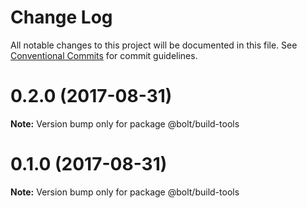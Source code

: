 # Change Log

All notable changes to this project will be documented in this file.
See [Conventional Commits](https://conventionalcommits.org) for commit guidelines.

<a name="0.2.0"></a>
# 0.2.0 (2017-08-31)




**Note:** Version bump only for package @bolt/build-tools

<a name="0.1.0"></a>
# 0.1.0 (2017-08-31)




**Note:** Version bump only for package @bolt/build-tools
